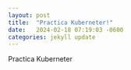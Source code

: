 ```yaml
---
layout: post
title:  "Practica Kuberneter!"
date:   2024-02-18 07:19:03 -0600
categories: jekyll update
---
```


Practica Kuberneter